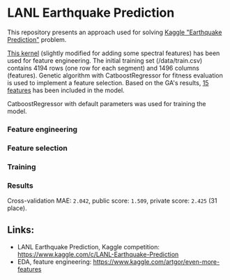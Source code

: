 # LANL Earthquake Prediction

This repository presents an approach used for solving [Kaggle "Earthquake Prediction"](https://www.kaggle.com/c/LANL-Earthquake-Prediction/overview/description) problem.

[This kernel](https://www.kaggle.com/artgor/even-more-features) (slightly modified for adding some spectral features) has been used for feature engineering. 
The initial training set (/data/train.csv) contains 4194 rows (one row for each segment) and 1496 columns (features).
Genetic algorithm with CatboostRegressor for fitness evaluation is used to implement a feature selection. 
Based on the GA's results, [15 features](https://github.com/viktorsapozhok/earthquake-prediction/blob/master/src/earthquake/submission.py) has been included in the model.

CatboostRegressor with default parameters was used for training the model.

### Feature engineering

### Feature selection

### Training

### Results

Cross-validation MAE: `2.042`, public score: `1.509`, private score: `2.425` (31 place). 
   
## Links:

* LANL Earthquake Prediction, Kaggle competition: https://www.kaggle.com/c/LANL-Earthquake-Prediction
* EDA, feature engineering: https://www.kaggle.com/artgor/even-more-features